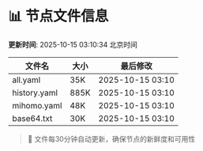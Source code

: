 # 📊 节点文件信息

**更新时间**: 2025-10-15 03:10:34 北京时间

| 文件名 | 大小 | 最后修改 |
|--------|------|----------|
| all.yaml | 35K | 2025-10-15 03:10 |
| history.yaml | 885K | 2025-10-15 03:10 |
| mihomo.yaml | 48K | 2025-10-15 03:10 |
| base64.txt | 30K | 2025-10-15 03:10 |

> 🔄 文件每30分钟自动更新，确保节点的新鲜度和可用性
